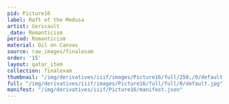 ```yaml
---
pid: Picture16
label: Raft of the Medusa
artist: Gericault
_date: Romanticism
period: Romanticism
material: Oil on Canvas
source: raw_images/finalexam
order: '15'
layout: qatar_item
collection: finalexam
thumbnail: "/img/derivatives/iiif/images/Picture16/full/250,/0/default.jpg"
full: "/img/derivatives/iiif/images/Picture16/full/full/0/default.jpg"
manifest: "/img/derivatives/iiif/Picture16/manifest.json"
---
```

